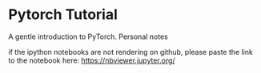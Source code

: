 # Pytorch Tutorial


A gentle introduction to PyTorch. Personal notes 

if the ipython notebooks are not rendering on github, please paste the link to the notebook here: https://nbviewer.jupyter.org/




